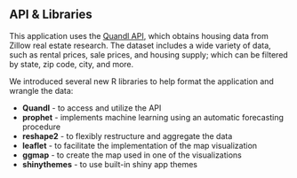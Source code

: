 ## API & Libraries
This application uses the [Quandl API](https://www.quandl.com/data/ZILLOW-Zillow-Real-Estate-Research), which obtains housing data from Zillow real estate research. The dataset includes a wide variety of data, such as rental prices, sale prices, and housing supply; which can be filtered by state, zip code, city, and more.

We introduced several new R libraries to help format the application and wrangle the data:
* **Quandl** - to access and utilize the API
* **prophet** - implements machine learning using an automatic forecasting procedure
* **reshape2** - to flexibly restructure and aggregate the data
* **leaflet** - to facilitate the implementation of the map visualization
* **ggmap** - to create the map used in one of the visualizations
* **shinythemes** - to use built-in shiny app themes
